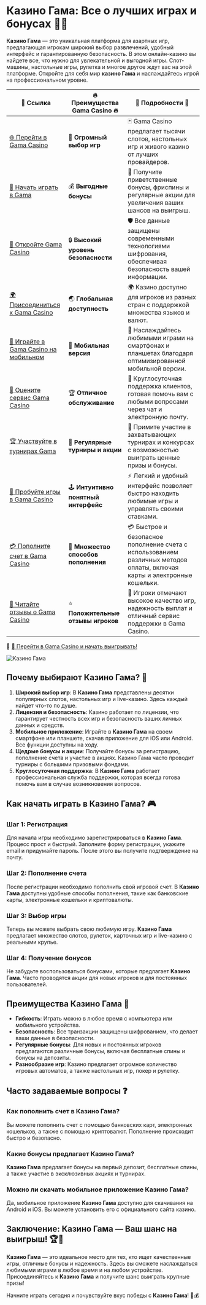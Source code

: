 # Казино Гама: Все о лучших играх и бонусах 🎰💎

**Казино Гама** — это уникальная платформа для азартных игр, предлагающая игрокам широкий выбор развлечений, удобный интерфейс и гарантированную безопасность. В этом онлайн-казино вы найдете все, что нужно для увлекательной и выгодной игры. Слот-машины, настольные игры, рулетка и многое другое ждут вас на этой платформе. Откройте для себя мир **казино Гама** и наслаждайтесь игрой на профессиональном уровне.

| 🔗 **Ссылка**                                         | 🔥 **Преимущества Gama Casino** 🔥  | 🌟 **Подробности** 🌟 |
|-----------------------------------------------------|-------------------------------------|----------------------|
| [🌐 Перейти в Gama Casino](https://brandplay.link/j6NMKsDz) | 🎰 **Огромный выбор игр**            | 🃏 Gama Casino предлагает тысячи слотов, настольных игр и живого казино от лучших провайдеров. |
| [💸 Начать играть в Gama](https://brandplay.link/j6NMKsDz) | 💰 **Выгодные бонусы**                | 🎁 Получите приветственные бонусы, фриспины и регулярные акции для увеличения ваших шансов на выигрыш. |
| [🔐 Откройте Gama Casino](https://brandplay.link/j6NMKsDz) | 🔒 **Высокий уровень безопасности**    | 🛡️ Все данные защищены современными технологиями шифрования, обеспечивая безопасность вашей информации. |
| [🌍 Присоединиться к Gama Casino](https://brandplay.link/j6NMKsDz) | 🌏 **Глобальная доступность**         | 🌍 Казино доступно для игроков из разных стран с поддержкой множества языков и валют. |
| [📱 Играйте в Gama Casino на мобильном](https://brandplay.link/j6NMKsDz) | 📲 **Мобильная версия**                | 📱 Наслаждайтесь любимыми играми на смартфонах и планшетах благодаря оптимизированной мобильной версии. |
| [🔧 Оцените сервис Gama Casino](https://brandplay.link/j6NMKsDz) | 🏆 **Отличное обслуживание**          | 🤝 Круглосуточная поддержка клиентов, готовая помочь вам с любыми вопросами через чат и электронную почту. |
| [🏆 Участвуйте в турнирах Gama](https://brandplay.link/j6NMKsDz) | 🎉 **Регулярные турниры и акции**      | 🥇 Примите участие в захватывающих турнирах и конкурсах с возможностью выиграть ценные призы и бонусы. |
| [🎯 Пробуйте игры в Gama Casino](https://brandplay.link/j6NMKsDz) | 🕹️ **Интуитивно понятный интерфейс**   | ⚡ Легкий и удобный интерфейс позволяет быстро находить любимые игры и управлять своими ставками. |
| [💳 Пополните счет в Gama Casino](https://brandplay.link/j6NMKsDz) | 💸 **Множество способов пополнения**    | 💳 Быстрое и безопасное пополнение счета с использованием различных методов оплаты, включая карты и электронные кошельки. |
| [💬 Читайте отзывы о Gama Casino](https://brandplay.link/j6NMKsDz) | ⭐ **Положительные отзывы игроков**     | 👏 Игроки отмечают высокое качество игр, надежность выплат и отличный сервис поддержки в Gama Casino. |

🔗 [🚀 Перейти в Gama Casino и начать выигрывать!](https://brandplay.link/j6NMKsDz)

![Казино Гама](https://imgbb.ru/frontend/posts/creation/2023-07-22/oi161jo2va9xnz4uodk35psn1qej265k1wj.jpg)

## Почему выбирают Казино Гама? 🌟

1. **Широкий выбор игр**: В **Казино Гама** представлены десятки популярных слотов, настольных игр и live-казино. Здесь каждый найдет что-то по душе.
2. **Лицензия и безопасность**: Казино работает по лицензии, что гарантирует честность всех игр и безопасность ваших личных данных и средств.
3. **Мобильное приложение**: Играйте в **Казино Гама** на своем смартфоне или планшете, скачав приложение для iOS или Android. Все функции доступны на ходу.
4. **Щедрые бонусы и акции**: Получайте бонусы за регистрацию, пополнение счета и участие в акциях. Казино Гама часто проводит турниры с большими призовыми фондами.
5. **Круглосуточная поддержка**: В **Казино Гама** работает профессиональная служба поддержки, которая всегда готова помочь вам в случае возникновения вопросов.

## Как начать играть в Казино Гама? 🎮

### Шаг 1: Регистрация
Для начала игры необходимо зарегистрироваться в **Казино Гама**. Процесс прост и быстрый. Заполните форму регистрации, укажите email и придумайте пароль. После этого вы получите подтверждение на почту.

### Шаг 2: Пополнение счета
После регистрации необходимо пополнить свой игровой счет. В **Казино Гама** доступны удобные способы пополнения, такие как банковские карты, электронные кошельки и криптовалюты.

### Шаг 3: Выбор игры
Теперь вы можете выбрать свою любимую игру. **Казино Гама** предлагает множество слотов, рулеток, карточных игр и live-казино с реальными крупье.

### Шаг 4: Получение бонусов
Не забудьте воспользоваться бонусами, которые предлагает **Казино Гама**. Часто проводятся акции для новых игроков и для постоянных пользователей.

## Преимущества Казино Гама 🎁

- **Гибкость**: Играть можно в любое время с компьютера или мобильного устройства.
- **Безопасность**: Все транзакции защищены шифрованием, что делает ваши данные в безопасности.
- **Регулярные бонусы**: Для новых и постоянных игроков предлагаются различные бонусы, включая бесплатные спины и бонусы на депозиты.
- **Разнообразие игр**: Казино предлагает огромное количество игровых автоматов, а также настольных игр, покер и рулетку.

## Часто задаваемые вопросы ❓

### Как пополнить счет в Казино Гама?
Вы можете пополнить счет с помощью банковских карт, электронных кошельков, а также с помощью криптовалют. Пополнение происходит быстро и безопасно.

### Какие бонусы предлагает Казино Гама?
**Казино Гама** предлагает бонусы на первый депозит, бесплатные спины, а также участие в эксклюзивных акциях и турнирах.

### Можно ли скачать мобильное приложение Казино Гама?
Да, мобильное приложение **Казино Гама** доступно для скачивания на Android и iOS. Вы можете установить его с официального сайта казино.

## Заключение: Казино Гама — Ваш шанс на выигрыш! 🏆🎉

**Казино Гама** — это идеальное место для тех, кто ищет качественные игры, отличные бонусы и надежность. Здесь вы сможете наслаждаться любимыми играми в любое время и на любом устройстве. Присоединяйтесь к **Казино Гама** и получите шанс выиграть крупные призы!

Начните играть сегодня и почувствуйте вкус победы с **Казино Гама**! 🎰💰
